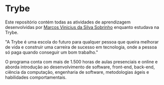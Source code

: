 # Trybe
Este repositório contém todas as atividades de aprendizagem desenvolvidas por <a href=https://www.linkedin.com/in/marcosvdss/> Marcos Vinicius da Silva Sobrinho</a> enquanto estudava na Trybe.

"A Trybe é uma escola do futuro para qualquer pessoa que queira melhorar de vida e construir uma carreira de sucesso em tecnologia, onde a pessoa só paga quando conseguir um bom trabalho."

O programa conta com mais de 1.500 horas de aulas presenciais e online e aborda introdução ao desenvolvimento de software, front-end, back-end, ciência da computação, engenharia de software, metodologias ágeis e habilidades comportamentais.